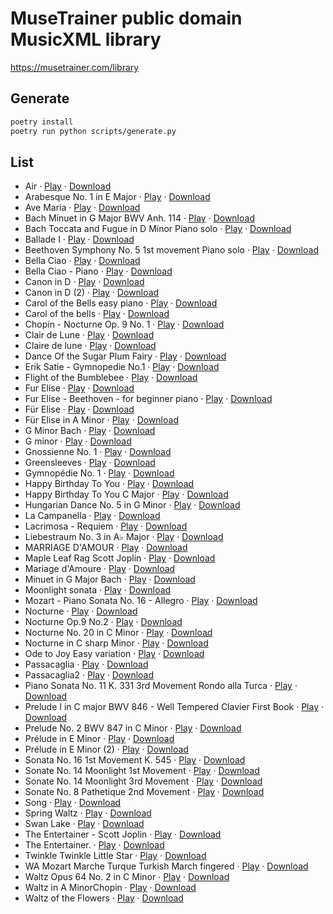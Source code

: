 
# MuseTrainer public domain MusicXML library


https://musetrainer.com/library


## Generate

```sh
poetry install
poetry run python scripts/generate.py
```

## List


- Air &middot; [Play](https://app.musetrainer.com/#/play?file=https%3A//musetrainer.com/library/scores/J._S._Bach_-_Air_on_the_G_String_Piano_arrangement.mxl) &middot; [Download](https://musetrainer.com/library/scores/J._S._Bach_-_Air_on_the_G_String_Piano_arrangement.mxl)
- Arabesque No. 1 in E Major &middot; [Play](https://app.musetrainer.com/#/play?file=https%3A//musetrainer.com/library/scores/Arabesque_L._66_No._1_in_E_Major.mxl) &middot; [Download](https://musetrainer.com/library/scores/Arabesque_L._66_No._1_in_E_Major.mxl)
- Ave Maria &middot; [Play](https://app.musetrainer.com/#/play?file=https%3A//musetrainer.com/library/scores/Ave_Maria_D839_-_Schubert_-_Solo_Piano_Arrg..mxl) &middot; [Download](https://musetrainer.com/library/scores/Ave_Maria_D839_-_Schubert_-_Solo_Piano_Arrg..mxl)
- Bach Minuet in G Major BWV Anh. 114 &middot; [Play](https://app.musetrainer.com/#/play?file=https%3A//musetrainer.com/library/scores/Bach_Minuet_in_G_Major_BWV_Anh._114.mxl) &middot; [Download](https://musetrainer.com/library/scores/Bach_Minuet_in_G_Major_BWV_Anh._114.mxl)
- Bach Toccata and Fugue in D Minor Piano solo &middot; [Play](https://app.musetrainer.com/#/play?file=https%3A//musetrainer.com/library/scores/Bach_Toccata_and_Fugue_in_D_Minor_Piano_solo.mxl) &middot; [Download](https://musetrainer.com/library/scores/Bach_Toccata_and_Fugue_in_D_Minor_Piano_solo.mxl)
- Ballade I &middot; [Play](https://app.musetrainer.com/#/play?file=https%3A//musetrainer.com/library/scores/Chopin_-_Ballade_no._1_in_G_minor_Op._23.mxl) &middot; [Download](https://musetrainer.com/library/scores/Chopin_-_Ballade_no._1_in_G_minor_Op._23.mxl)
- Beethoven Symphony No. 5 1st movement Piano solo &middot; [Play](https://app.musetrainer.com/#/play?file=https%3A//musetrainer.com/library/scores/Beethoven_Symphony_No._5_1st_movement_Piano_solo.mxl) &middot; [Download](https://musetrainer.com/library/scores/Beethoven_Symphony_No._5_1st_movement_Piano_solo.mxl)
- Bella Ciao &middot; [Play](https://app.musetrainer.com/#/play?file=https%3A//musetrainer.com/library/scores/Bella_Ciao_-_La_Casa_de_Papel.mxl) &middot; [Download](https://musetrainer.com/library/scores/Bella_Ciao_-_La_Casa_de_Papel.mxl)
- Bella Ciao - Piano &middot; [Play](https://app.musetrainer.com/#/play?file=https%3A//musetrainer.com/library/scores/Bella_Ciao.mxl) &middot; [Download](https://musetrainer.com/library/scores/Bella_Ciao.mxl)
- Canon in D &middot; [Play](https://app.musetrainer.com/#/play?file=https%3A//musetrainer.com/library/scores/Canon_in_D.mxl) &middot; [Download](https://musetrainer.com/library/scores/Canon_in_D.mxl)
- Canon in D (2) &middot; [Play](https://app.musetrainer.com/#/play?file=https%3A//musetrainer.com/library/scores/Canon_in_D_easy.mxl) &middot; [Download](https://musetrainer.com/library/scores/Canon_in_D_easy.mxl)
- Carol of the Bells easy piano &middot; [Play](https://app.musetrainer.com/#/play?file=https%3A//musetrainer.com/library/scores/Carol_of_the_Bells_easy_piano.mxl) &middot; [Download](https://musetrainer.com/library/scores/Carol_of_the_Bells_easy_piano.mxl)
- Carol of the bells &middot; [Play](https://app.musetrainer.com/#/play?file=https%3A//musetrainer.com/library/scores/Carol_of_the_Bells.mxl) &middot; [Download](https://musetrainer.com/library/scores/Carol_of_the_Bells.mxl)
- Chopin - Nocturne Op. 9 No. 1 &middot; [Play](https://app.musetrainer.com/#/play?file=https%3A//musetrainer.com/library/scores/Chopin_-_Nocturne_Op._9_No._1.mxl) &middot; [Download](https://musetrainer.com/library/scores/Chopin_-_Nocturne_Op._9_No._1.mxl)
- Clair de Lune &middot; [Play](https://app.musetrainer.com/#/play?file=https%3A//musetrainer.com/library/scores/Clair_de_Lune__Debussy.mxl) &middot; [Download](https://musetrainer.com/library/scores/Clair_de_Lune__Debussy.mxl)
- Claire de lune &middot; [Play](https://app.musetrainer.com/#/play?file=https%3A//musetrainer.com/library/scores/Clair_de_lune_-_Claude_Debussy.mxl) &middot; [Download](https://musetrainer.com/library/scores/Clair_de_lune_-_Claude_Debussy.mxl)
- Dance Of the Sugar Plum Fairy &middot; [Play](https://app.musetrainer.com/#/play?file=https%3A//musetrainer.com/library/scores/Dance_of_the_sugar_plum_fairy.mxl) &middot; [Download](https://musetrainer.com/library/scores/Dance_of_the_sugar_plum_fairy.mxl)
- Erik Satie - Gymnopedie No.1 &middot; [Play](https://app.musetrainer.com/#/play?file=https%3A//musetrainer.com/library/scores/Erik_Satie_-_Gymnopedie_No.1.mxl) &middot; [Download](https://musetrainer.com/library/scores/Erik_Satie_-_Gymnopedie_No.1.mxl)
- Flight of the Bumblebee &middot; [Play](https://app.musetrainer.com/#/play?file=https%3A//musetrainer.com/library/scores/Flight_of_the_Bumblebee.mxl) &middot; [Download](https://musetrainer.com/library/scores/Flight_of_the_Bumblebee.mxl)
- Fur Elise &middot; [Play](https://app.musetrainer.com/#/play?file=https%3A//musetrainer.com/library/scores/Fur_Elise_Easy_Piano.mxl) &middot; [Download](https://musetrainer.com/library/scores/Fur_Elise_Easy_Piano.mxl)
- Fur Elise - Beethoven - for beginner piano &middot; [Play](https://app.musetrainer.com/#/play?file=https%3A//musetrainer.com/library/scores/Fur_Elise_-_Beethoven_-_for_beginner_piano.mxl) &middot; [Download](https://musetrainer.com/library/scores/Fur_Elise_-_Beethoven_-_for_beginner_piano.mxl)
- Für Elise &middot; [Play](https://app.musetrainer.com/#/play?file=https%3A//musetrainer.com/library/scores/Fur_Elise_fingered.mxl) &middot; [Download](https://musetrainer.com/library/scores/Fur_Elise_fingered.mxl)
- Für Elise in A Minor &middot; [Play](https://app.musetrainer.com/#/play?file=https%3A//musetrainer.com/library/scores/Fur_Elise.mxl) &middot; [Download](https://musetrainer.com/library/scores/Fur_Elise.mxl)
- G Minor Bach &middot; [Play](https://app.musetrainer.com/#/play?file=https%3A//musetrainer.com/library/scores/G_Minor_Bach_Original.mxl) &middot; [Download](https://musetrainer.com/library/scores/G_Minor_Bach_Original.mxl)
- G minor  &middot; [Play](https://app.musetrainer.com/#/play?file=https%3A//musetrainer.com/library/scores/G_Minor_Bach.mxl) &middot; [Download](https://musetrainer.com/library/scores/G_Minor_Bach.mxl)
- Gnossienne No. 1 &middot; [Play](https://app.musetrainer.com/#/play?file=https%3A//musetrainer.com/library/scores/Gnossienne_No._1.mxl) &middot; [Download](https://musetrainer.com/library/scores/Gnossienne_No._1.mxl)
- Greensleeves &middot; [Play](https://app.musetrainer.com/#/play?file=https%3A//musetrainer.com/library/scores/Greensleeves_for_Piano_easy_and_beautiful.mxl) &middot; [Download](https://musetrainer.com/library/scores/Greensleeves_for_Piano_easy_and_beautiful.mxl)
- Gymnopédie No. 1 &middot; [Play](https://app.musetrainer.com/#/play?file=https%3A//musetrainer.com/library/scores/Gymnopdie_No._1__Satie.mxl) &middot; [Download](https://musetrainer.com/library/scores/Gymnopdie_No._1__Satie.mxl)
- Happy Birthday To You &middot; [Play](https://app.musetrainer.com/#/play?file=https%3A//musetrainer.com/library/scores/Happy_Birthday_To_You_Piano.mxl) &middot; [Download](https://musetrainer.com/library/scores/Happy_Birthday_To_You_Piano.mxl)
- Happy Birthday To You C Major &middot; [Play](https://app.musetrainer.com/#/play?file=https%3A//musetrainer.com/library/scores/Happy_Birthday_To_You_C_Major.mxl) &middot; [Download](https://musetrainer.com/library/scores/Happy_Birthday_To_You_C_Major.mxl)
- Hungarian Dance No. 5 in G Minor &middot; [Play](https://app.musetrainer.com/#/play?file=https%3A//musetrainer.com/library/scores/Hungarian_Dance_No_5_in_G_Minor.mxl) &middot; [Download](https://musetrainer.com/library/scores/Hungarian_Dance_No_5_in_G_Minor.mxl)
- La Campanella &middot; [Play](https://app.musetrainer.com/#/play?file=https%3A//musetrainer.com/library/scores/La_Campanella_-_Grandes_Etudes_de_Paganini_No._3_-_Franz_Liszt.mxl) &middot; [Download](https://musetrainer.com/library/scores/La_Campanella_-_Grandes_Etudes_de_Paganini_No._3_-_Franz_Liszt.mxl)
- Lacrimosa - Requiem &middot; [Play](https://app.musetrainer.com/#/play?file=https%3A//musetrainer.com/library/scores/Lacrimosa_-_Requiem.mxl) &middot; [Download](https://musetrainer.com/library/scores/Lacrimosa_-_Requiem.mxl)
- Liebestraum No. 3 in A♭ Major &middot; [Play](https://app.musetrainer.com/#/play?file=https%3A//musetrainer.com/library/scores/Liebestraum_No._3_in_A_Major.mxl) &middot; [Download](https://musetrainer.com/library/scores/Liebestraum_No._3_in_A_Major.mxl)
- MARRIAGE D'AMOUR &middot; [Play](https://app.musetrainer.com/#/play?file=https%3A//musetrainer.com/library/scores/Chopin_-_Spring_Waltz.mxl) &middot; [Download](https://musetrainer.com/library/scores/Chopin_-_Spring_Waltz.mxl)
- Maple Leaf Rag Scott Joplin &middot; [Play](https://app.musetrainer.com/#/play?file=https%3A//musetrainer.com/library/scores/Maple_Leaf_Rag_Scott_Joplin.mxl) &middot; [Download](https://musetrainer.com/library/scores/Maple_Leaf_Rag_Scott_Joplin.mxl)
- Mariage d'Amoure &middot; [Play](https://app.musetrainer.com/#/play?file=https%3A//musetrainer.com/library/scores/Mariage_dAmour.mxl) &middot; [Download](https://musetrainer.com/library/scores/Mariage_dAmour.mxl)
- Minuet in G Major Bach &middot; [Play](https://app.musetrainer.com/#/play?file=https%3A//musetrainer.com/library/scores/Minuet_in_G_Major_Bach.mxl) &middot; [Download](https://musetrainer.com/library/scores/Minuet_in_G_Major_Bach.mxl)
- Moonlight sonata &middot; [Play](https://app.musetrainer.com/#/play?file=https%3A//musetrainer.com/library/scores/moonlight_sonata_3rd_movement.mxl) &middot; [Download](https://musetrainer.com/library/scores/moonlight_sonata_3rd_movement.mxl)
- Mozart - Piano Sonata No. 16 - Allegro &middot; [Play](https://app.musetrainer.com/#/play?file=https%3A//musetrainer.com/library/scores/Mozart_-_Piano_Sonata_No._16_-_Allegro.mxl) &middot; [Download](https://musetrainer.com/library/scores/Mozart_-_Piano_Sonata_No._16_-_Allegro.mxl)
- Nocturne &middot; [Play](https://app.musetrainer.com/#/play?file=https%3A//musetrainer.com/library/scores/Nocturne_in_E-flat_Major_Op._9_No._2_Easy.mxl) &middot; [Download](https://musetrainer.com/library/scores/Nocturne_in_E-flat_Major_Op._9_No._2_Easy.mxl)
- Nocturne  Op.9  No.2 &middot; [Play](https://app.musetrainer.com/#/play?file=https%3A//musetrainer.com/library/scores/Chopin_-_Nocturne_Op_9_No_2_E_Flat_Major.mxl) &middot; [Download](https://musetrainer.com/library/scores/Chopin_-_Nocturne_Op_9_No_2_E_Flat_Major.mxl)
- Nocturne No. 20 in C Minor &middot; [Play](https://app.musetrainer.com/#/play?file=https%3A//musetrainer.com/library/scores/Nocturne_No._20_in_C_Minor.mxl) &middot; [Download](https://musetrainer.com/library/scores/Nocturne_No._20_in_C_Minor.mxl)
- Nocturne in C sharp Minor &middot; [Play](https://app.musetrainer.com/#/play?file=https%3A//musetrainer.com/library/scores/Nocturne_in_C_sharp_Minor.mxl) &middot; [Download](https://musetrainer.com/library/scores/Nocturne_in_C_sharp_Minor.mxl)
- Ode to Joy Easy variation &middot; [Play](https://app.musetrainer.com/#/play?file=https%3A//musetrainer.com/library/scores/Ode_to_Joy_Easy_variation.mxl) &middot; [Download](https://musetrainer.com/library/scores/Ode_to_Joy_Easy_variation.mxl)
- Passacaglia &middot; [Play](https://app.musetrainer.com/#/play?file=https%3A//musetrainer.com/library/scores/Passacaglia.mxl) &middot; [Download](https://musetrainer.com/library/scores/Passacaglia.mxl)
- Passacaglia2 &middot; [Play](https://app.musetrainer.com/#/play?file=https%3A//musetrainer.com/library/scores/Passacaglia2.mxl) &middot; [Download](https://musetrainer.com/library/scores/Passacaglia2.mxl)
- Piano Sonata No. 11 K. 331 3rd Movement Rondo alla Turca &middot; [Play](https://app.musetrainer.com/#/play?file=https%3A//musetrainer.com/library/scores/Piano_Sonata_No._11_K._331_3rd_Movement_Rondo_alla_Turca.mxl) &middot; [Download](https://musetrainer.com/library/scores/Piano_Sonata_No._11_K._331_3rd_Movement_Rondo_alla_Turca.mxl)
- Prelude I in C major BWV 846 - Well Tempered Clavier First Book &middot; [Play](https://app.musetrainer.com/#/play?file=https%3A//musetrainer.com/library/scores/Prelude_I_in_C_major_BWV_846_-_Well_Tempered_Clavier_First_Book.mxl) &middot; [Download](https://musetrainer.com/library/scores/Prelude_I_in_C_major_BWV_846_-_Well_Tempered_Clavier_First_Book.mxl)
- Prelude No. 2 BWV 847 in C Minor &middot; [Play](https://app.musetrainer.com/#/play?file=https%3A//musetrainer.com/library/scores/Prelude_No._2_BWV_847_in_C_Minor.mxl) &middot; [Download](https://musetrainer.com/library/scores/Prelude_No._2_BWV_847_in_C_Minor.mxl)
- Prélude in E Minor &middot; [Play](https://app.musetrainer.com/#/play?file=https%3A//musetrainer.com/library/scores/Prlude_Opus_28_No._4_in_E_Minor__Chopin.mxl) &middot; [Download](https://musetrainer.com/library/scores/Prlude_Opus_28_No._4_in_E_Minor__Chopin.mxl)
- Prélude in E Minor (2) &middot; [Play](https://app.musetrainer.com/#/play?file=https%3A//musetrainer.com/library/scores/Prlude_No._4_in_E_Minor_Op._28_-_Frdric_Chopin.mxl) &middot; [Download](https://musetrainer.com/library/scores/Prlude_No._4_in_E_Minor_Op._28_-_Frdric_Chopin.mxl)
- Sonata No. 16 1st Movement K. 545 &middot; [Play](https://app.musetrainer.com/#/play?file=https%3A//musetrainer.com/library/scores/Sonata_No._16_1st_Movement_K._545.mxl) &middot; [Download](https://musetrainer.com/library/scores/Sonata_No._16_1st_Movement_K._545.mxl)
- Sonate No. 14 Moonlight 1st Movement &middot; [Play](https://app.musetrainer.com/#/play?file=https%3A//musetrainer.com/library/scores/Sonate_No._14_Moonlight_1st_Movement.mxl) &middot; [Download](https://musetrainer.com/library/scores/Sonate_No._14_Moonlight_1st_Movement.mxl)
- Sonate No. 14 Moonlight 3rd Movement &middot; [Play](https://app.musetrainer.com/#/play?file=https%3A//musetrainer.com/library/scores/Sonate_No._14_Moonlight_3rd_Movement.mxl) &middot; [Download](https://musetrainer.com/library/scores/Sonate_No._14_Moonlight_3rd_Movement.mxl)
- Sonate No. 8 Pathetique 2nd Movement &middot; [Play](https://app.musetrainer.com/#/play?file=https%3A//musetrainer.com/library/scores/Sonate_No._8_Pathetique_2nd_Movement.mxl) &middot; [Download](https://musetrainer.com/library/scores/Sonate_No._8_Pathetique_2nd_Movement.mxl)
- Song &middot; [Play](https://app.musetrainer.com/#/play?file=https%3A//musetrainer.com/library/scores/Schubert_Serenade_-_Standchen_-_By_Lizst.mxl) &middot; [Download](https://musetrainer.com/library/scores/Schubert_Serenade_-_Standchen_-_By_Lizst.mxl)
- Spring Waltz &middot; [Play](https://app.musetrainer.com/#/play?file=https%3A//musetrainer.com/library/scores/Spring_Waltz_Mariage_dAmour_-_Chopin.mxl) &middot; [Download](https://musetrainer.com/library/scores/Spring_Waltz_Mariage_dAmour_-_Chopin.mxl)
- Swan Lake &middot; [Play](https://app.musetrainer.com/#/play?file=https%3A//musetrainer.com/library/scores/Swan_Lake.mxl) &middot; [Download](https://musetrainer.com/library/scores/Swan_Lake.mxl)
- The Entertainer - Scott Joplin &middot; [Play](https://app.musetrainer.com/#/play?file=https%3A//musetrainer.com/library/scores/The_Entertainer_-_Scott_Joplin.mxl) &middot; [Download](https://musetrainer.com/library/scores/The_Entertainer_-_Scott_Joplin.mxl)
- The Entertainer. &middot; [Play](https://app.musetrainer.com/#/play?file=https%3A//musetrainer.com/library/scores/The_Entertainer_-_Scott_Joplin_-_1902.mxl) &middot; [Download](https://musetrainer.com/library/scores/The_Entertainer_-_Scott_Joplin_-_1902.mxl)
- Twinkle Twinkle Little Star &middot; [Play](https://app.musetrainer.com/#/play?file=https%3A//musetrainer.com/library/scores/12_Variations_of_Twinkle_Twinkle_Little_Star.mxl) &middot; [Download](https://musetrainer.com/library/scores/12_Variations_of_Twinkle_Twinkle_Little_Star.mxl)
- WA Mozart Marche Turque Turkish March fingered &middot; [Play](https://app.musetrainer.com/#/play?file=https%3A//musetrainer.com/library/scores/WA_Mozart_Marche_Turque_Turkish_March_fingered.mxl) &middot; [Download](https://musetrainer.com/library/scores/WA_Mozart_Marche_Turque_Turkish_March_fingered.mxl)
- Waltz Opus 64 No. 2 in C Minor &middot; [Play](https://app.musetrainer.com/#/play?file=https%3A//musetrainer.com/library/scores/Waltz_Opus_64_No._2_in_C_Minor.mxl) &middot; [Download](https://musetrainer.com/library/scores/Waltz_Opus_64_No._2_in_C_Minor.mxl)
- Waltz in A MinorChopin &middot; [Play](https://app.musetrainer.com/#/play?file=https%3A//musetrainer.com/library/scores/Waltz_in_A_MinorChopin.mxl) &middot; [Download](https://musetrainer.com/library/scores/Waltz_in_A_MinorChopin.mxl)
- Waltz of the Flowers &middot; [Play](https://app.musetrainer.com/#/play?file=https%3A//musetrainer.com/library/scores/Waltz_of_the_Flowers.mxl) &middot; [Download](https://musetrainer.com/library/scores/Waltz_of_the_Flowers.mxl)